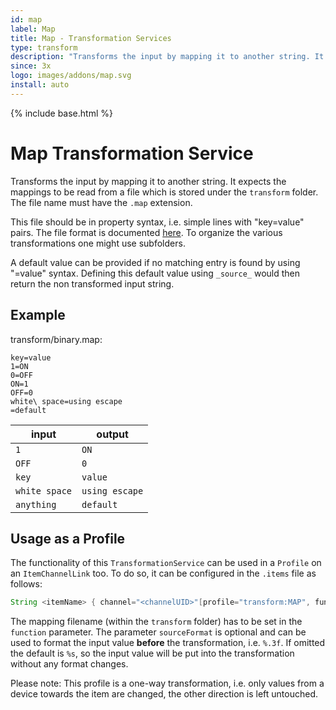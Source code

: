 ```yaml
---
id: map
label: Map
title: Map - Transformation Services
type: transform
description: "Transforms the input by mapping it to another string. It expects the mappings to be read from a file which is stored under the `transform` folder."
since: 3x
logo: images/addons/map.svg
install: auto
---
```


<!-- Attention authors: Do not edit directly. Please add your changes to the appropriate source repository -->

{% include base.html %}

# Map Transformation Service

Transforms the input by mapping it to another string. It expects the mappings to be read from a file which is stored under the `transform` folder.
The file name must have the `.map` extension. 

This file should be in property syntax, i.e. simple lines with "key=value" pairs. 
The file format is documented [here](https://docs.oracle.com/en/java/javase/17/docs/api/java.base/java/util/Properties.html#load(java.io.Reader)).
To organize the various transformations one might use subfolders.

A default value can be provided if no matching entry is found by using "=value" syntax. 
Defining this default value using `_source_` would then return the non transformed input string.


## Example

transform/binary.map:

```properties
key=value
1=ON
0=OFF
ON=1
OFF=0
white\ space=using escape
=default
```

| input         | output         |
|---------------|----------------|
| `1`           | `ON`           |
| `OFF`         | `0`            |
| `key`         | `value`        |
| `white space` | `using escape` |
| `anything`    | `default`      |


## Usage as a Profile

The functionality of this `TransformationService` can be used in a `Profile` on an `ItemChannelLink` too.
To do so, it can be configured in the `.items` file as follows:

```java
String <itemName> { channel="<channelUID>"[profile="transform:MAP", function="<filename>", sourceFormat="<valueFormat>"]}
```

The mapping filename (within the `transform` folder) has to be set in the `function` parameter.
The parameter `sourceFormat` is optional and can be used to format the input value **before** the transformation, i.e. `%.3f`.
If omitted the default is `%s`, so the input value will be put into the transformation without any format changes.

Please note: This profile is a one-way transformation, i.e. only values from a device towards the item are changed, the other direction is left untouched.
